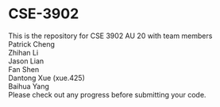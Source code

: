 # CSE-3902   
This is the repository for CSE 3902 AU 20 with team members   
Patrick Cheng   
Zhihan Li   
Jason Lian    
Fan Shen   
Dantong Xue (xue.425)   
Baihua Yang   
Please check out any progress before submitting your code.
